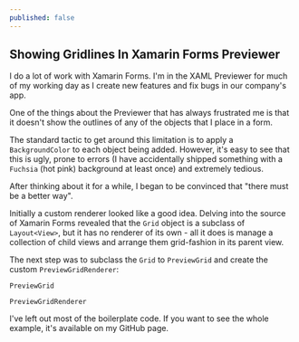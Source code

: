 ```yaml
---
published: false
---
```

## Showing Gridlines In Xamarin Forms Previewer

I do a lot of work with Xamarin Forms. I'm in the XAML Previewer for much of my working day as I create new features and fix bugs in our company's app.

One of the things about the Previewer that has always frustrated me is that it doesn't show the outlines of any of the objects that I place in a form.

The standard tactic to get around this limitation is to apply a `BackgroundColor` to each object being added. However, it's easy to see that this is ugly, prone to errors (I have accidentally shipped something with a `Fuchsia` (hot pink) background at least once) and extremely tedious.

After thinking about it for a while, I began to be convinced that "there must be a better way".

Initially a custom renderer looked like a good idea. Delving into the source of Xamarin Forms revealed that the `Grid` object is a subclass of `Layout<View>`, but it has no renderer of its own - all it does is manage a collection of child views and arrange them grid-fashion in its parent view.

The next step was to subclass the `Grid` to `PreviewGrid` and create the custom `PreviewGridRenderer`:

```
PreviewGrid
```

```
PreviewGridRenderer
```

I've left out most of the boilerplate code. If you want to see the whole example, it's available on my GitHub page.
